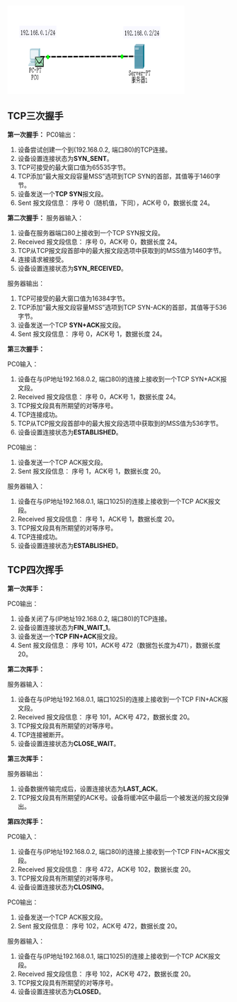 <div align=left><img width="400" height="200" src="./test-images/TCP过程.PNG"/></div> 

## TCP三次握手
**第一次握手：**
PC0输出：
1. 设备尝试创建一个到(192.168.0.2, 端口80)的TCP连接。
2. 设备设置连接状态为**SYN_SENT**。
3. TCP可接受的最大窗口值为65535字节。
4. TCP添加“最大报文段容量MSS”选项到TCP SYN的首部，其值等于1460字节。
5. 设备发送一个**TCP SYN**报文段。
6. Sent 报文段信息： 序号 0（随机值，下同），ACK号 0，数据长度 24。


**第二次握手：**
服务器输入：
1. 设备在服务器端口80上接收到一个TCP SYN报文段。
2. Received 报文段信息： 序号 0，ACK号 0，数据长度 24。
3. TCP从TCP报文段首部中的最大报文段选项中获取到的MSS值为1460字节。
4. 连接请求被接受。
5. 设备设置连接状态为**SYN_RECEIVED**。


服务器输出：
1. TCP可接受的最大窗口值为16384字节。
2. TCP添加“最大报文段容量MSS”选项到TCP SYN-ACK的首部，其值等于536字节。
3. 设备发送一个TCP **SYN+ACK**报文段。
4. Sent 报文段信息： 序号 0，ACK号 1，数据长度 24。

**第三次握手：**

PC0输入：
1. 设备在与(IP地址192.168.0.2, 端口80)的连接上接收到一个TCP SYN+ACK报文段。
2. Received 报文段信息： 序号 0，ACK号 1，数据长度 24。
3. TCP报文段具有所期望的对等序号。
4. TCP连接成功。
5. TCP从TCP报文段首部中的最大报文段选项中获取到的MSS值为536字节。
6. 设备设置连接状态为**ESTABLISHED**。


PC0输出：
1. 设备发送一个TCP ACK报文段。
2. Sent 报文段信息： 序号 1，ACK号 1，数据长度 20。

服务器输入：
1. 设备在与(IP地址192.168.0.1, 端口1025)的连接上接收到一个TCP ACK报文段。
2. Received 报文段信息： 序号 1，ACK号 1，数据长度 20。
3. TCP报文段具有所期望的对等序号。
4. TCP连接成功。
5. 设备设置连接状态为**ESTABLISHED**。

## TCP四次挥手
**第一次挥手：**

PC0输出：
1. 设备关闭了与(IP地址192.168.0.2, 端口80)的TCP连接。
2. 设备设置连接状态为**FIN_WAIT_1**。
3. 设备发送一个**TCP FIN+ACK**报文段。
4. Sent 报文段信息： 序号 101，ACK号 472（数据包长度为471），数据长度 20。

**第二次挥手：**

服务器输入：
1. 设备在与(IP地址192.168.0.1, 端口1025)的连接上接收到一个TCP FIN+ACK报文段。
2. Received 报文段信息： 序号 101，ACK号 472，数据长度 20。
3. TCP报文段具有所期望的对等序号。
4. TCP连接被断开。
5. 设备设置连接状态为**CLOSE_WAIT**。

**第三次挥手：**

服务器输出：
1. 设备数据传输完成后，设置连接状态为**LAST_ACK**。
2. TCP报文段具有所期望的ACK号。设备将缓冲区中最后一个被发送的报文段弹出。

**第四次挥手：**

PC0输入：
1. 设备在与(IP地址192.168.0.2, 端口80)的连接上接收到一个TCP FIN+ACK报文段。
2. Received 报文段信息： 序号 472，ACK号 102，数据长度 20。
3. TCP报文段具有所期望的对等序号。
4. 设备设置连接状态为**CLOSING**。

PC0输出：
1. 设备发送一个TCP ACK报文段。
2. Sent 报文段信息： 序号 102，ACK号 472，数据长度 20。

服务器输入：
1. 设备在与(IP地址192.168.0.1, 端口1025)的连接上接收到一个TCP ACK报文段。
2. Received 报文段信息： 序号 102，ACK号 472，数据长度 20。
3. TCP报文段具有所期望的对等序号。
4. 设备设置连接状态为**CLOSED**。




